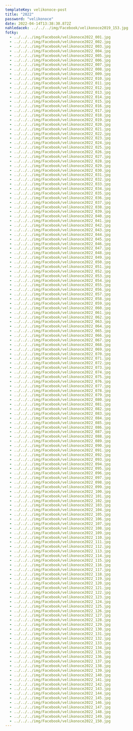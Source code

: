 ```yaml
---
templateKey: velikonoce-post
title: "2022"
password: "velikonoce"
date: 2022-04-14T13:38:30.872Z
nahledacek: ../../../img/Facebook/velikonoce2019_153.jpg
fotky:
  - ../../../img/Facebook/velikonoce2022_001.jpg
  - ../../../img/Facebook/velikonoce2022_002.jpg
  - ../../../img/Facebook/velikonoce2022_003.jpg
  - ../../../img/Facebook/velikonoce2022_004.jpg
  - ../../../img/Facebook/velikonoce2022_005.jpg
  - ../../../img/Facebook/velikonoce2022_006.jpg
  - ../../../img/Facebook/velikonoce2022_007.jpg
  - ../../../img/Facebook/velikonoce2022_008.jpg
  - ../../../img/Facebook/velikonoce2022_009.jpg
  - ../../../img/Facebook/velikonoce2022_010.jpg
  - ../../../img/Facebook/velikonoce2022_011.jpg
  - ../../../img/Facebook/velikonoce2022_012.jpg
  - ../../../img/Facebook/velikonoce2022_013.jpg
  - ../../../img/Facebook/velikonoce2022_014.jpg
  - ../../../img/Facebook/velikonoce2022_015.jpg
  - ../../../img/Facebook/velikonoce2022_016.jpg
  - ../../../img/Facebook/velikonoce2022_017.jpg
  - ../../../img/Facebook/velikonoce2022_018.jpg
  - ../../../img/Facebook/velikonoce2022_019.jpg
  - ../../../img/Facebook/velikonoce2022_020.jpg
  - ../../../img/Facebook/velikonoce2022_021.jpg
  - ../../../img/Facebook/velikonoce2022_022.jpg
  - ../../../img/Facebook/velikonoce2022_023.jpg
  - ../../../img/Facebook/velikonoce2022_024.jpg
  - ../../../img/Facebook/velikonoce2022_025.jpg
  - ../../../img/Facebook/velikonoce2022_026.jpg
  - ../../../img/Facebook/velikonoce2022_027.jpg
  - ../../../img/Facebook/velikonoce2022_028.jpg
  - ../../../img/Facebook/velikonoce2022_029.jpg
  - ../../../img/Facebook/velikonoce2022_030.jpg
  - ../../../img/Facebook/velikonoce2022_031.jpg
  - ../../../img/Facebook/velikonoce2022_032.jpg
  - ../../../img/Facebook/velikonoce2022_033.jpg
  - ../../../img/Facebook/velikonoce2022_034.jpg
  - ../../../img/Facebook/velikonoce2022_035.jpg
  - ../../../img/Facebook/velikonoce2022_036.jpg
  - ../../../img/Facebook/velikonoce2022_037.jpg
  - ../../../img/Facebook/velikonoce2022_038.jpg
  - ../../../img/Facebook/velikonoce2022_039.jpg
  - ../../../img/Facebook/velikonoce2022_040.jpg
  - ../../../img/Facebook/velikonoce2022_041.jpg
  - ../../../img/Facebook/velikonoce2022_042.jpg
  - ../../../img/Facebook/velikonoce2022_043.jpg
  - ../../../img/Facebook/velikonoce2022_044.jpg
  - ../../../img/Facebook/velikonoce2022_045.jpg
  - ../../../img/Facebook/velikonoce2022_046.jpg
  - ../../../img/Facebook/velikonoce2022_047.jpg
  - ../../../img/Facebook/velikonoce2022_048.jpg
  - ../../../img/Facebook/velikonoce2022_049.jpg
  - ../../../img/Facebook/velikonoce2022_050.jpg
  - ../../../img/Facebook/velikonoce2022_051.jpg
  - ../../../img/Facebook/velikonoce2022_052.jpg
  - ../../../img/Facebook/velikonoce2022_053.jpg
  - ../../../img/Facebook/velikonoce2022_054.jpg
  - ../../../img/Facebook/velikonoce2022_055.jpg
  - ../../../img/Facebook/velikonoce2022_056.jpg
  - ../../../img/Facebook/velikonoce2022_057.jpg
  - ../../../img/Facebook/velikonoce2022_058.jpg
  - ../../../img/Facebook/velikonoce2022_059.jpg
  - ../../../img/Facebook/velikonoce2022_060.jpg
  - ../../../img/Facebook/velikonoce2022_061.jpg
  - ../../../img/Facebook/velikonoce2022_062.jpg
  - ../../../img/Facebook/velikonoce2022_063.jpg
  - ../../../img/Facebook/velikonoce2022_064.jpg
  - ../../../img/Facebook/velikonoce2022_065.jpg
  - ../../../img/Facebook/velikonoce2022_066.jpg
  - ../../../img/Facebook/velikonoce2022_067.jpg
  - ../../../img/Facebook/velikonoce2022_068.jpg
  - ../../../img/Facebook/velikonoce2022_069.jpg
  - ../../../img/Facebook/velikonoce2022_070.jpg
  - ../../../img/Facebook/velikonoce2022_071.jpg
  - ../../../img/Facebook/velikonoce2022_072.jpg
  - ../../../img/Facebook/velikonoce2022_073.jpg
  - ../../../img/Facebook/velikonoce2022_074.jpg
  - ../../../img/Facebook/velikonoce2022_075.jpg
  - ../../../img/Facebook/velikonoce2022_076.jpg
  - ../../../img/Facebook/velikonoce2022_077.jpg
  - ../../../img/Facebook/velikonoce2022_078.jpg
  - ../../../img/Facebook/velikonoce2022_079.jpg
  - ../../../img/Facebook/velikonoce2022_080.jpg
  - ../../../img/Facebook/velikonoce2022_081.jpg
  - ../../../img/Facebook/velikonoce2022_082.jpg
  - ../../../img/Facebook/velikonoce2022_083.jpg
  - ../../../img/Facebook/velikonoce2022_084.jpg
  - ../../../img/Facebook/velikonoce2022_085.jpg
  - ../../../img/Facebook/velikonoce2022_086.jpg
  - ../../../img/Facebook/velikonoce2022_087.jpg
  - ../../../img/Facebook/velikonoce2022_088.jpg
  - ../../../img/Facebook/velikonoce2022_089.jpg
  - ../../../img/Facebook/velikonoce2022_090.jpg
  - ../../../img/Facebook/velikonoce2022_091.jpg
  - ../../../img/Facebook/velikonoce2022_092.jpg
  - ../../../img/Facebook/velikonoce2022_093.jpg
  - ../../../img/Facebook/velikonoce2022_094.jpg
  - ../../../img/Facebook/velikonoce2022_095.jpg
  - ../../../img/Facebook/velikonoce2022_096.jpg
  - ../../../img/Facebook/velikonoce2022_097.jpg
  - ../../../img/Facebook/velikonoce2022_098.jpg
  - ../../../img/Facebook/velikonoce2022_099.jpg
  - ../../../img/Facebook/velikonoce2022_100.jpg
  - ../../../img/Facebook/velikonoce2022_101.jpg
  - ../../../img/Facebook/velikonoce2022_102.jpg
  - ../../../img/Facebook/velikonoce2022_103.jpg
  - ../../../img/Facebook/velikonoce2022_104.jpg
  - ../../../img/Facebook/velikonoce2022_105.jpg
  - ../../../img/Facebook/velikonoce2022_106.jpg
  - ../../../img/Facebook/velikonoce2022_107.jpg
  - ../../../img/Facebook/velikonoce2022_108.jpg
  - ../../../img/Facebook/velikonoce2022_109.jpg
  - ../../../img/Facebook/velikonoce2022_110.jpg
  - ../../../img/Facebook/velikonoce2022_111.jpg
  - ../../../img/Facebook/velikonoce2022_112.jpg
  - ../../../img/Facebook/velikonoce2022_113.jpg
  - ../../../img/Facebook/velikonoce2022_114.jpg
  - ../../../img/Facebook/velikonoce2022_115.jpg
  - ../../../img/Facebook/velikonoce2022_116.jpg
  - ../../../img/Facebook/velikonoce2022_117.jpg
  - ../../../img/Facebook/velikonoce2022_118.jpg
  - ../../../img/Facebook/velikonoce2022_119.jpg
  - ../../../img/Facebook/velikonoce2022_120.jpg
  - ../../../img/Facebook/velikonoce2022_121.jpg
  - ../../../img/Facebook/velikonoce2022_122.jpg
  - ../../../img/Facebook/velikonoce2022_123.jpg
  - ../../../img/Facebook/velikonoce2022_124.jpg
  - ../../../img/Facebook/velikonoce2022_125.jpg
  - ../../../img/Facebook/velikonoce2022_126.jpg
  - ../../../img/Facebook/velikonoce2022_127.jpg
  - ../../../img/Facebook/velikonoce2022_128.jpg
  - ../../../img/Facebook/velikonoce2022_129.jpg
  - ../../../img/Facebook/velikonoce2022_130.jpg
  - ../../../img/Facebook/velikonoce2022_131.jpg
  - ../../../img/Facebook/velikonoce2022_132.jpg
  - ../../../img/Facebook/velikonoce2022_133.jpg
  - ../../../img/Facebook/velikonoce2022_134.jpg
  - ../../../img/Facebook/velikonoce2022_135.jpg
  - ../../../img/Facebook/velikonoce2022_136.jpg
  - ../../../img/Facebook/velikonoce2022_137.jpg
  - ../../../img/Facebook/velikonoce2022_138.jpg
  - ../../../img/Facebook/velikonoce2022_139.jpg
  - ../../../img/Facebook/velikonoce2022_140.jpg
  - ../../../img/Facebook/velikonoce2022_141.jpg
  - ../../../img/Facebook/velikonoce2022_142.jpg
  - ../../../img/Facebook/velikonoce2022_143.jpg
  - ../../../img/Facebook/velikonoce2022_144.jpg
  - ../../../img/Facebook/velikonoce2022_145.jpg
  - ../../../img/Facebook/velikonoce2022_146.jpg
  - ../../../img/Facebook/velikonoce2022_147.jpg
  - ../../../img/Facebook/velikonoce2022_148.jpg
  - ../../../img/Facebook/velikonoce2022_149.jpg
  - ../../../img/Facebook/velikonoce2022_150.jpg
---
```

